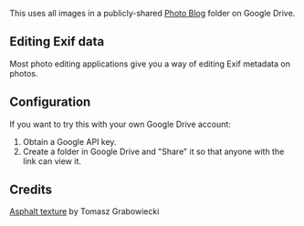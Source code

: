 This uses all images in a publicly-shared [Photo Blog](https://drive.google.com/drive/folders/14ItmduevPs0MwFvCWHCiyHJicV5S-YTc?usp=sharing) folder on Google Drive.

## Editing Exif data

Most photo editing applications give you a way of editing Exif metadata on photos.

## Configuration

If you want to try this with your own Google Drive account:

1. Obtain a Google API key.
1. Create a folder in Google Drive and "Share" it so that anyone with the link can view it.

## Credits

[Asphalt texture](http://wildtextures.com/free-textures/dark-asphalt-seamless-texture/) by Tomasz Grabowiecki
